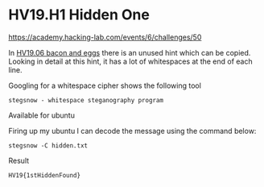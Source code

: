 
# HV19.H1 Hidden One

https://academy.hacking-lab.com/events/6/challenges/50

In [HV19.06 bacon and eggs](../06/) there is an unused hint which can be copied.
Looking in detail at this hint, it has a lot of whitespaces at the end of each line.

Googling for a whitespace cipher shows the following tool

    stegsnow - whitespace steganography program

Available for ubuntu

Firing up my ubuntu I can decode the message using the command below:

    stegsnow -C hidden.txt

Result

    HV19{1stHiddenFound}
